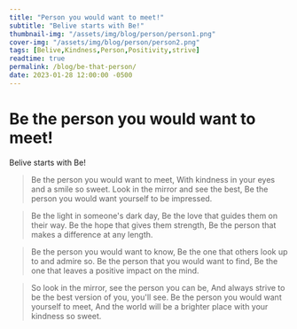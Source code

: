 ```yaml
---
title: "Person you would want to meet!"
subtitle: "Belive starts with Be!"
thumbnail-img: "/assets/img/blog/person/person1.png"
cover-img: "/assets/img/blog/person/person2.png"
tags: [Belive,Kindness,Person,Positivity,strive]
readtime: true
permalink: /blog/be-that-person/
date: 2023-01-28 12:00:00 -0500
---
```


# Be the person you would want to meet!

Belive starts with Be!

> Be the person you would want to meet,
> With kindness in your eyes and a smile so sweet.
> Look in the mirror and see the best,
> Be the person you would want yourself to be impressed.

> Be the light in someone's dark day,
> Be the love that guides them on their way.
> Be the hope that gives them strength,
> Be the person that makes a difference at any length.

> Be the person you would want to know,
> Be the one that others look up to and admire so.
> Be the person that you would want to find,
> Be the one that leaves a positive impact on the mind.

> So look in the mirror, see the person you can be,
> And always strive to be the best version of you, you'll see.
> Be the person you would want yourself to meet,
> And the world will be a brighter place with your kindness so sweet.
>
